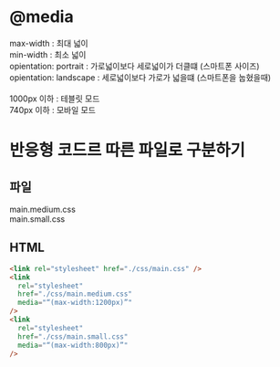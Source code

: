 # @media

max-width : 최대 넓이<br/>
min-width : 최소 넓이<br/>
opientation: portrait : 가로넓이보다 세로넓이가 더클떄 (스마트폰 사이즈)<br/>
opientation: landscape : 세로넓이보다 가로가 넓을떄 (스마트폰을 눕혔을때)<br/>
<br/>
1000px 이하 : 테블릿 모드<br/>
740px 이하 : 모바일 모드<br/>

# 반응형 코드르 따른 파일로 구분하기

## 파일

main.medium.css<br/>
main.small.css

## HTML

```html
<link rel="stylesheet" href="./css/main.css" />
<link
  rel="stylesheet"
  href="./css/main.medium.css"
  media="“(max-width:1200px)”"
/>
<link
  rel="stylesheet"
  href="./css/main.small.css"
  media="“(max-width:800px)”"
/>
```
